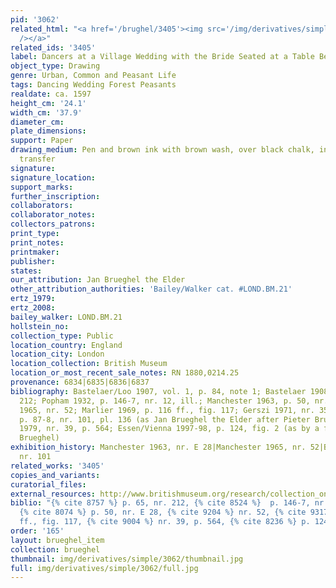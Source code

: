 ```yaml
---
pid: '3062'
related_html: "<a href='/brughel/3405'><img src='/img/derivatives/simple/3405/thumbnail.jpg'
  /></a>"
related_ids: '3405'
label: Dancers at a Village Wedding with the Bride Seated at a Table Beyond
object_type: Drawing
genre: Urban, Common and Peasant Life
tags: Dancing Wedding Forest Peasants
realdate: ca. 1597
height_cm: '24.1'
width_cm: '37.9'
diameter_cm: 
plate_dimensions: 
support: Paper
drawing_medium: Pen and brown ink with brown wash, over black chalk, indented for
  transfer
signature: 
signature_location: 
support_marks: 
further_inscription: 
collaborators: 
collaborator_notes: 
collectors_patrons: 
print_type: 
print_notes: 
printmaker: 
publisher: 
states: 
our_attribution: Jan Brueghel the Elder
other_attribution_authorities: 'Bailey/Walker cat. #LOND.BM.21'
ertz_1979: 
ertz_2008: 
bailey_walker: LOND.BM.21
hollstein_no: 
collection_type: Public
location_country: England
location_city: London
location_collection: British Museum
location_or_most_recent_sale_notes: RN 1880,0214.25
provenance: 6834|6835|6836|6837
bibliography: Bastelaer/Loo 1907, vol. 1, p. 84, note 1; Bastelaer 1908, p. 65, nr.
  212; Popham 1932, p. 146-7, nr. 12, ill.; Manchester 1963, p. 50, nr. E 28; Manchester
  1965, nr. 52; Marlier 1969, p. 116 ff., fig. 117; Gerszi 1971, nr. 35; Berlin 1975,
  p. 87-8, nr. 101, pl. 136 (as Jan Brueghel the Elder after Pieter Bruegel); Ertz
  1979, nr. 39, p. 564; Essen/Vienna 1997-98, p. 124, fig. 2 (as by a follower of
  Brueghel)
exhibition_history: Manchester 1963, nr. E 28|Manchester 1965, nr. 52|Berlin 1975,
  nr. 101
related_works: '3405'
copies_and_variants: 
curatorial_files: 
external_resources: http://www.britishmuseum.org/research/collection_online/collection_object_details.aspx?objectId=712561&partId=1&searchText=1880%2C0214.25&view=list&page=1
biblio: "{% cite 8757 %} p. 65, nr. 212, {% cite 8524 %}  p. 146-7, nr. 12, ill.,
  {% cite 8074 %} p. 50, nr. E 28, {% cite 9204 %} nr. 52, {% cite 9317 %}  p. 116
  ff., fig. 117, {% cite 9004 %} nr. 39, p. 564, {% cite 8236 %} p. 124, fig. 2"
order: '165'
layout: brueghel_item
collection: brueghel
thumbnail: img/derivatives/simple/3062/thumbnail.jpg
full: img/derivatives/simple/3062/full.jpg
---
```


